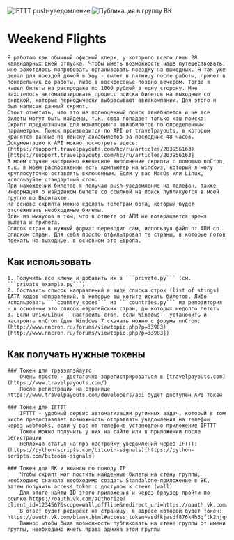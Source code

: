 ![IFTTT push-уведомление](https://pp.userapi.com/c848620/v848620142/121ae1/Qgv91N9QSHI.jpg "Push-уведомление IFTTT")
![Публикация в группу ВК](https://pp.userapi.com/c847219/v847219142/1a1f69/NgD6-0dJyrU.jpg "Пост в группе ВК")
# Weekend Flights
	Я работаю как обычный офисный клерк, у которого всего лишь 28 календарных дней отпуска. Чтобы иметь возможность чаще путешествовать, мне захотелось попробовать организовать поездку на выходных. Я так уже делал для поездой домой в Уфу - вылет в пятницу после работы, прилет в понедельник до работы, либо в воскресенье поздно вечером. Тогда я нашел билеты на распродаже по 1000 рублей в одну сторону. Мне захотелось автоматизировать процесс поиска билетов на выходные со скидкой, которые периодически выбрасывают авиакомпании. Для этого и был написан данный скрипт.  
	Стоит отметить, что это не полноценный поиск авиабилетов и не все билеты могут быть найдены, т.к. сюда попадает только кэш поиска.  
	Скрипт предназначен для мониторинга авиабилетов по определенным параметрам. Поиск производится по API от travelpayouts, в котором хранятся данные по поиску авиабилетов за последние 48 часов. Документацию к API можно посмотреть здесь: (https://support.travelpayouts.com/hc/ru/articles/203956163)[https://support.travelpayouts.com/hc/ru/articles/203956163]  
	В моем случае настроено ежечасное выполнение скрипта с помощью nnCron, т.к. в моем распоряжении есть компьютер на windows, который я могу круглосуточно оставлять включенным. Если у вас MacOs или Linux, используйте стандартный cron.  
	При нахождении билетов я получаю push-уведомление на телефон, также информация о найденном билете со ссылкой на поиск публикуется в моей группе во Вконтакте.  
	На основе скрипта можно сделать телеграм бота, который будет отслеживать необходимые билеты.  
	Один из минусов в том, что в ответе от АПИ не возвращается время вылета и прилета.  
	Список стран в нужный формат переводил сам, используя файл от АПИ со списком стран. Для себя просто отфильтровал те страны, в которые готов поехать на выходные, в основном это Европа.  

## Как использовать
	1. Получить все ключи и добавить их в ```private.py``` (см. ```private_example.py```)  
	2. Составить список направлений в виде списка строк (list of stings) IATA кодов направлений, в которые вы хотите искать билетов. Либо использовать ```country_codes``` из ```countries.py``` из репозитория - в основном это список европейских стран, до которых недолго лететь  
	3. Если Unix/Linux - настроить cron, если Windows - установить и настроить nnCron (для Windows 7 скачать можно с форума nnCron: (http://www.nncron.ru/forums/viewtopic.php?p=33983)[http://www.nncron.ru/forums/viewtopic.php?p=33983])

## Как получать нужные токены
	### Токен для трэвэлпэйаутс
		Очень просто - достаточно зарегистрироваться в [travelpayouts.com](https://www.travelpayouts.com/)  
		После регистрации на странице https://www.travelpayouts.com/developers/api будет доступен API токен  

	### Токен для IFTTT
		IFTTT - удобный сервис автоматизации рутинных задач, который в том числе предоставляет возможность отправлять уведомления на телефон через webhooks, если у вас на телефоне установлено приложение IFTTT  
		Токен можно получить у них на сайте или в приложении после регистрации  
		Неплохая статья на про настройку уведомлений через IFTTT: (https://python-scripts.com/bitcoin-signals)[https://python-scripts.com/bitcoin-signals]

	### Токен для ВК и нюансы по поводу IP
		Чтобы скрипт мог постить найденные билеты на стену группы, необходимо сначала необходимо создать Standalone-приложение в ВК, затем получить access_token с доступом к стене (wall)  
		Для этого найти ID этого приложения и через браузер пройти по ссылке https://oauth.vk.com/authorize?client_id=1234567&scope=wall,offline&redirect_uri=https://oauth.vk.com/blank.html&response_type=token  
		В ответ будет редирект на страницу, в адресе которой будет токен: https://oauth.vk.com/blank.html#access_token=asdfkjasdf876k4h3gftk2hjg4bnvf2ggk3hkj3hgj2hkjh35hb2j3hgj4bnh4g3n4bh3g4bn&expires_in=0&user_id=9876543  
		Важно: чтобы была возможность публиковать на стене группы от имени группы, необходимо иметь права админа этой группы

<!--
Описать, что у меня в private.py - какие ключи нужно получить

Как запустить для теста

Описать, что делает каждая функция, можно кратко, т.к. еще может все поменяться

Как настроить nnCron
	нюансы с логами - надо указывать полный путь от диска С
	с путями до папок, которые содержали русские имена, возникали проблемы, поэтому я сделал папку со скриптом на самом диске С
	nnCron для Windows 7 можно скачать по ссылке в этой ветке форума http://www.nncron.ru/forums/viewtopic.php?p=33983
	чтобы сделать задание, необходимо нажать правой кнопкой на иконку запущенной программы (обычно она в трее), 
	далее New Task, откроется окно
	чтобы настроить ежечасное выполнение скрипта, ...
	галочка active 
	далее на вкладке необходимо выбрать "Run application or open document"
-->